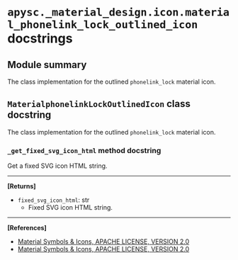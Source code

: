 # `apysc._material_design.icon.material_phonelink_lock_outlined_icon` docstrings

## Module summary

The class implementation for the outlined `phonelink_lock` material icon.

## `MaterialphonelinkLockOutlinedIcon` class docstring

The class implementation for the outlined `phonelink_lock` material icon.

### `_get_fixed_svg_icon_html` method docstring

Get a fixed SVG icon HTML string.<hr>

**[Returns]**

- `fixed_svg_icon_html`: str
  - Fixed SVG icon HTML string.

<hr>

**[References]**

- [Material Symbols & Icons, APACHE LICENSE, VERSION 2.0](https://fonts.google.com/icons?icon.size=24&icon.color=%23e8eaed)
- [Material Symbols & Icons, APACHE LICENSE, VERSION 2.0](https://www.apache.org/licenses/LICENSE-2.0.html)
